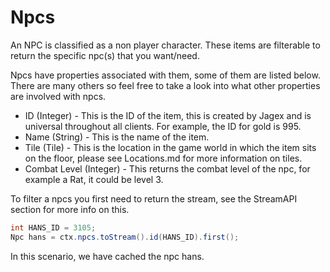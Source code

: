# Npcs

An NPC is classified as a non player character. These items are filterable to return the specific npc(s) that you want/need.

Npcs have properties associated with them, some of them are listed below. There are many others so feel free to take a look into what other properties are involved with npcs.
* ID (Integer) - This is the ID of the item, this is created by Jagex and is universal throughout all clients. For example, the ID for gold is 995.
* Name (String) - This is the name of the item.
* Tile (Tile) - This is the location in the game world in which the item sits on the floor, please see Locations.md for more information on tiles.
* Combat Level (Integer) - This returns the combat level of the npc, for example a Rat, it could be level 3.

To filter a npcs you first need to return the stream, see the StreamAPI section for more info on this.
```java
int HANS_ID = 3105;
Npc hans = ctx.npcs.toStream().id(HANS_ID).first();
```
In this scenario, we have cached the npc hans.